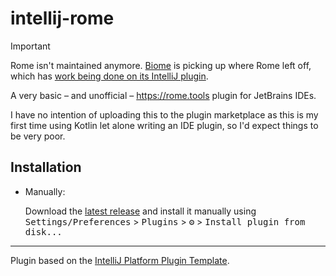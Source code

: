 # intellij-rome

> [!IMPORTANT]
> Rome isn't maintained anymore. [Biome](https://biomejs.dev) is picking up where Rome left off, which has [work being done on its IntelliJ plugin](https://github.com/biomejs/biome/pull/185).

<!-- Plugin description -->
A very basic – and unofficial – https://rome.tools plugin for JetBrains IDEs.
<!-- Plugin description end -->
I have no intention of uploading this to the plugin marketplace as this is my first time using Kotlin let alone writing an IDE plugin, so I'd expect things to be very poor.

## Installation

- Manually:

  Download the [latest release](https://github.com/magnetardev/intellij-rome/releases/latest) and install it manually using
  <kbd>Settings/Preferences</kbd> > <kbd>Plugins</kbd> > <kbd>⚙️</kbd> > <kbd>Install plugin from disk...</kbd>


---
Plugin based on the [IntelliJ Platform Plugin Template][template].

[template]: https://github.com/JetBrains/intellij-platform-plugin-template
[docs:plugin-description]: https://plugins.jetbrains.com/docs/intellij/plugin-user-experience.html#plugin-description-and-presentation
